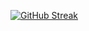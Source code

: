 [![GitHub Streak](https://github-readme-streak-stats-eight-topaz.vercel.app?user=sppqq&theme=dark&hide_border=true)](https://git.io/streak-stats)
